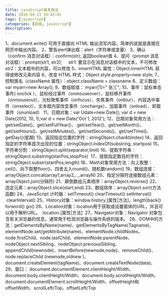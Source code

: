 ```yaml
---
title: javaScript基本用法
date: 2016-04-23 19:43:01
tags: [javascript]
categories: [前端, javascript]
description:
---
```


1、document.write() 可用于直接向 HTML 输出流写内容。简单的说就是直接在网页中输出内容。
2、警告alert弹出框：alert（字符串或变量）
3、确认（confirm 消息对话框）：confirm(str); 返回boolean值
4、提问（prompt 消息对话框）：prompt(str1, str2);
    str1: 要显示在消息对话框中的文本，不可修改
    str2：文本框中的内容，可以修改
5、innerHTML 属性：Object.innerHTML 获得或修改元素内容
6、改变 HTML 样式：Object.style.property=new style;
7、控制类名（className 属性）：object.className = classname
8、定义数组： var myarr=new Array();
9、数组赋值： myarr[1]=" 张三";
10、事件：鼠标单击事件( onclick ）、鼠标经过事件（onmouseover）、鼠标移开事件（onmouseout）、光标聚焦事件（onfocus）、失焦事件（onblur）、内容选中事件（onselect）、文本框内容改变事件（onchange）、加载事件（onload）、卸载事件（onunload）
11、日期对象：var Udate=new Date(); var d = new Date(2012, 10, 1);var d = new Date('Oct 1, 2012');
12、日期对象常用方法：get/setDate()、get/setFullYear()、
get/setYear()、get/setMonth()、get/setHours()、get/setMinutes()、get/setSeconds()、get/setTime()、getDay()(星期)
13、返回指定位置的字符：stringObject.charAt(index)
14、返回指定的字符串首次出现的位置：stringObject.indexOf(substring, startpos)
15、字符串分割：stringObject.split(separator,limit)
16、提取字符串：stringObject.substring(starPos,stopPos) 
17、提取指定数目的字符：stringObject.substr(startPos,length)
18、Math对象常用方法：向上取整：ceil()、向下取整floor()、四舍五入round()、随机数random()
19、数组连接：arrayObject.concat(array1,array2,...,arrayN)
20、指定分隔符连接数组元素：arrayObject.join(分隔符)
21、颠倒数组元素顺序：arrayObject.reverse()
22、选定元素：arrayObject.slice(start,end)
23、数组排序：arrayObject.sort(方法函数)
24、JavaScript 计时器：setTimeout() clearTimeout() setInterval()  clearInterval()
25、History对象：window.history.[属性|方法]，length|back() forword() go()
26、Location对象：location用于获取或设置窗体的URL，并且可以用于解析URL。  location.[属性|方法] 
27、Navigator对象：Navigator 对象包含有关浏览器的信息，通常用于检测浏览器与操作系统的版本。
28、DOM中的方法：getElementsByName(name)、getElementsByTagName(Tagname)、elementNode.set/getAttribute(name)、elementNode.childNodes、node.firstChild、node.lastChild、elementNode.parentNode、nodeObject.nextSibling、nodeObject.previousSibling、appendChild(newnode)、insertBefore(newnode,node)、removeChild()、node.replaceChild
 (newnode,oldnew )、document.createElement(tagName)、document.createTextNode(data)、
29、窗口： document.documentElement.clientHeight/Width、 document.body.clientHeight/Width、document.body.scrollHeight/Width、document.documentElement.scrollHeight/Width、offsetHeight和offsetWidth、scrollLeft/Top、offsetLeft/Top

